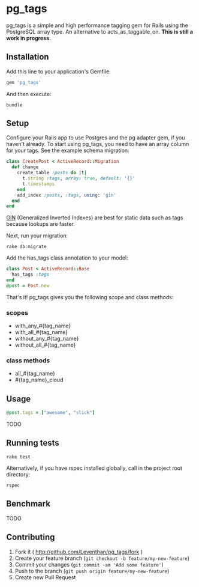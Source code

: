 # pg_tags
pg_tags is a simple and high performance tagging gem for Rails using the PostgreSQL array type. An alternative to acts_as_taggable_on. **This is still a work in progress.**

## Installation

Add this line to your application's Gemfile:

```ruby
gem 'pg_tags'
```

And then execute:

```shell
bundle
```


## Setup

Configure your Rails app to use Postgres and the pg adapter gem, if you haven't already.
To start using pg_tags, you need to have an array column for your tags.
See the example schema migration:

```ruby
class CreatePost < ActiveRecord::Migration
  def change
    create_table :posts do |t|
      t.string :tags, array: true, default: '{}'
      t.timestamps
    end
    add_index :posts, :tags, using: 'gin'
  end
end
```
[GIN](http://www.postgresql.org/docs/9.1/static/textsearch-indexes.html) (Generalized Inverted Indexes) are best for static data such as tags because lookups are faster.

Next, run your migration:

```shell
rake db:migrate
```

Add the has_tags class annotation to your model:

```ruby
class Post < ActiveRecord::Base
  has_tags :tags
end
@post = Post.new
```

That's it! pg_tags gives you the following scope and class methods:

### scopes

- with_any_#{tag_name}
- with_all_#{tag_name}
- without_any_#{tag_name}
- without_all_#{tag_name}

### class methods

- all_#{tag_name}
- #{tag_name}_cloud


## Usage

```ruby
@post.tags = ["awesome", "slick"]
```

TODO

## Running tests
```
rake test
```
Alternatively, if you have rspec installed globally, call in the project root directory:
```
rspec
```

## Benchmark
TODO


## Contributing

1. Fork it ( http://github.com/Leventhan/pg_tags/fork )
2. Create your feature branch (`git checkout -b feature/my-new-feature`)
3. Commit your changes (`git commit -am 'Add some feature'`)
4. Push to the branch (`git push origin feature/my-new-feature`)
5. Create new Pull Request